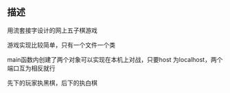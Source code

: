 ## 描述

用流套接字设计的网上五子棋游戏

游戏实现比较简单，只有一个文件一个类

main函数内创建了两个对象可以实现在本机上对战，只要host 为localhost，两个端口互为相反就行

先下的玩家执黑棋，后下的执白棋